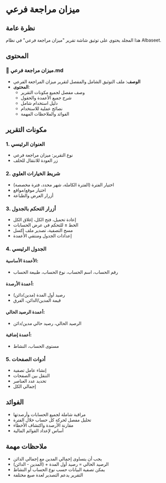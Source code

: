 # ميزان مراجعة فرعي

## نظرة عامة
هذا المجلد يحتوي على توثيق شاشة تقرير "ميزان مراجعة فرعي" في نظام Albaseet.

## المحتوى

### 📄 ميزان مراجعة فرعي.md
- **الوصف**: ملف التوثيق الشامل والمفصل لتقرير ميزان المراجعة الفرعي
- **المحتوى**: 
  - وصف مفصل لجميع مكونات التقرير
  - شرح جميع الأعمدة والحقول
  - دليل استخدام شامل
  - نصائح عملية للاستخدام
  - الفوائد والملاحظات المهمة

## مكونات التقرير

### 1. العنوان الرئيسي
- نوع التقرير: ميزان مراجعة فرعي
- زر العودة للانتقال للخلف

### 2. شريط الخيارات العلوي
- اختيار الفترة (الفترة الكاملة، شهر محدد، فترة مخصصة)
- اختيار موقع/مواقع
- أزرار العرض والطباعة

### 3. أزرار التحكم بالجدول
- إعادة تحميل، فتح الكل، إغلاق الكل
- الخط ± للتحكم في عرض الحسابات
- مسح التصفية، تصدير ملف إكسل
- إعدادات الجدول ومنتقي الأعمدة

### 4. الجدول الرئيسي
#### الأعمدة الأساسية:
- رقم الحساب، اسم الحساب، نوع الحساب، طبيعة الحساب

#### أعمدة الأرصدة:
- رصيد أول المدة (مدين/دائن)
- قيمة المدين/الدائن، الفرق

#### أعمدة الرصيد الحالي:
- الرصيد الحالي، رصيد حالي مدين/دائن

#### أعمدة إضافية:
- مستوى الحساب، النشاط

### 5. أدوات الصفحات
- إنشاء عامل تصفية
- التنقل بين الصفحات
- تحديد عدد العناصر
- إجمالي الكل

## الفوائد
- مراقبة شاملة لجميع الحسابات وأرصدتها
- تحليل مفصل لحركة كل حساب خلال الفترة
- مقارنة الأرصدة واكتشاف الأخطاء
- أساس لإعداد القوائم المالية

## ملاحظات مهمة
- يجب أن يتساوى إجمالي المدين مع إجمالي الدائن
- الرصيد الحالي = رصيد أول المدة + (المدين - الدائن)
- يمكن تصفية البيانات حسب نوع الحساب أو النشاط
- التقرير يدعم التصدير لعدة صيغ مختلفة
